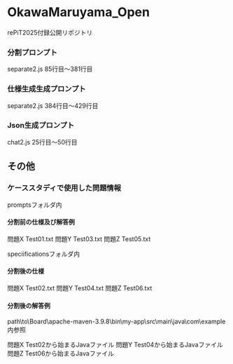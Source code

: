 # OkawaMaruyama_Open
rePiT2025付録公開リポジトリ

### 分割プロンプト
separate2.js 85行目～381行目

### 仕様生成生成プロンプト
separate2.js 384行目～429行目

### Json生成プロンプト
chat2.js 25行目～50行目

## その他

### ケーススタディで使用した問題情報
promptsフォルダ内
#### 分割前の仕様及び解答例
問題X Test01.txt 
問題Y Test03.txt
問題Z Test05.txt

speciificationsフォルダ内
#### 分割後の仕様
問題X Test02.txt 
問題Y Test04.txt
問題Z Test06.txt 

#### 分割後の解答例
path\to\Board\apache-maven-3.9.8\bin\my-app\src\main\java\com\example内参照

問題X Test02から始まるJavaファイル
問題Y Test04から始まるJavaファイル
問題Z Test06から始まるJavaファイル